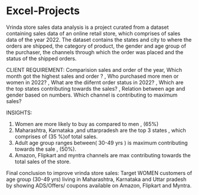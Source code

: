 # Excel-Projects
Vrinda store sales data analysis is a project curated from a dataset containing sales data of an online retail store, which comprises of sales data of the year 2022.
The dataset contains the states and city to where the orders are shipped, the category of product, the gender and age group of the purchaser, the channels through which the order was placed and the status of the shipped orders.

CLIENT REQUIREMENT:
Comparision sales and order of the year,
Which month got the highest sales and order ? ,
Who purchased more men or women in 2022? ,
What are the diifernt order status in 2022? ,
Which are the top states contributing towards the sales? ,
Relation between age and gender based on numbers.
Which channel is contributing to maximum sales?

INSIGHTS:
1. Women are more likely to buy as compared to men ,   (65%)
2. Maharashtra, Karnataka ,and uttarpradesh are the top   3 states , which comprises of (35 %)of total sales.
3. Adult age group ranges between( 30-49 yrs ) is maximum contributing towards the sale , (50%).
4. Amazon, Flipkart and myntra channels are max contributing towards the total sales of the store.

Final conclusion to improve vrinda store sales:
Target  WOMEN customers of age group (30-49 yrs) living in Maharashtra, Karnataka and Uttar pradesh by showing ADS/Offers/ coupons available on Amazon, Flipkart and Myntra.


